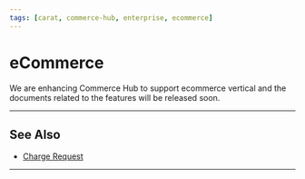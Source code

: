 ```yaml
---
tags: [carat, commerce-hub, enterprise, ecommerce]
---
```



# eCommerce

We are enhancing Commerce Hub to support ecommerce vertical and the documents related to the features will be released soon.

---

## See Also


- [Charge Request](?path=docs/Resources/API-Documents/Payments/Charges.md)

---
